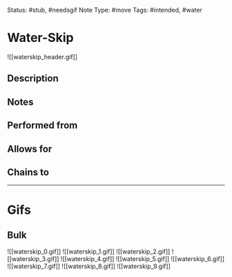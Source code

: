 Status: #stub, #needsgif 
Note Type: #move
Tags: #intended, #water

# Water-Skip
![[waterskip_header.gif]]
## Description


## Notes


## Performed from


## Allows for


## Chains to


___
# Gifs
## Bulk
![[waterskip_0.gif]]
![[waterskip_1.gif]]
![[waterskip_2.gif]]
![[waterskip_3.gif]]
![[waterskip_4.gif]]
![[waterskip_5.gif]]
![[waterskip_6.gif]]
![[waterskip_7.gif]]
![[waterskip_8.gif]]
![[waterskip_9.gif]]